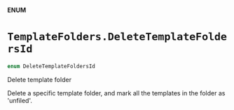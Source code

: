 **ENUM**

# `TemplateFolders.DeleteTemplateFoldersId`

```swift
enum DeleteTemplateFoldersId
```

Delete template folder

Delete a specific template folder, and mark all the templates in the folder as 'unfiled'.
